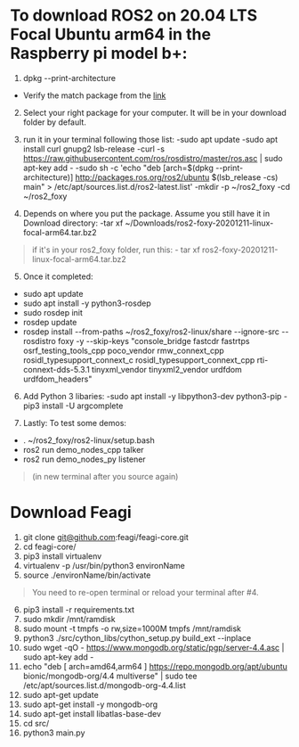 # To download ROS2 on 20.04 LTS Focal Ubuntu arm64 in the Raspberry pi model b+:
1. dpkg --print-architecture
* Verify the match package from the [link](https://github.com/ros2/ros2/releases/tag/release-foxy-20201211)
2. Select your right package for your computer. It will be in your download folder by default. 
3. run it in your terminal following those list:
-sudo apt update 
-sudo apt install curl gnupg2 lsb-release
-curl -s https://raw.githubusercontent.com/ros/rosdistro/master/ros.asc | sudo apt-key add -
-sudo sh -c 'echo "deb [arch=$(dpkg --print-architecture)] http://packages.ros.org/ros2/ubuntu $(lsb_release -cs) main" > /etc/apt/sources.list.d/ros2-latest.list'
-mkdir -p ~/ros2_foxy
-cd ~/ros2_foxy

4. Depends on where you put the package. Assume you still have it in Download directory:
-tar xf ~/Downloads/ros2-foxy-20201211-linux-focal-arm64.tar.bz2 
>if it's in your ros2_foxy folder, run this:
	- tar xf ros2-foxy-20201211-linux-focal-arm64.tar.bz2

5. Once it completed:
- sudo apt update
- sudo apt install -y python3-rosdep
- sudo rosdep init
- rosdep update
- rosdep install --from-paths ~/ros2_foxy/ros2-linux/share --ignore-src --rosdistro foxy -y --skip-keys "console_bridge fastcdr fastrtps osrf_testing_tools_cpp poco_vendor rmw_connext_cpp rosidl_typesupport_connext_c rosidl_typesupport_connext_cpp rti-connext-dds-5.3.1 tinyxml_vendor tinyxml2_vendor urdfdom urdfdom_headers"

6. Add Python 3 libaries:
-sudo apt install -y libpython3-dev python3-pip
-pip3 install -U argcomplete

7. Lastly: To test some demos:
- . ~/ros2_foxy/ros2-linux/setup.bash
- ros2 run demo_nodes_cpp talker
- ros2 run demo_nodes_py listener 
>(in new terminal after you source again)


# Download Feagi
1. git clone git@github.com:feagi/feagi-core.git
2. cd feagi-core/
3. pip3 install virtualenv
4. virtualenv -p /usr/bin/python3 environName
5. source ./environName/bin/activate
>You need to re-open terminal or reload your terminal after #4.
6. pip3 install -r requirements.txt
7. sudo mkdir /mnt/ramdisk
8. sudo mount -t tmpfs -o rw,size=1000M tmpfs /mnt/ramdisk
9. python3 ./src/cython_libs/cython_setup.py build_ext --inplace
10. sudo wget -qO - https://www.mongodb.org/static/pgp/server-4.4.asc | sudo apt-key add -
11. echo "deb [ arch=amd64,arm64 ] https://repo.mongodb.org/apt/ubuntu bionic/mongodb-org/4.4 multiverse" | sudo tee /etc/apt/sources.list.d/mongodb-org-4.4.list
12. sudo apt-get update
13. sudo apt-get install -y mongodb-org
14. sudo apt-get install libatlas-base-dev
15. cd src/
16. python3 main.py
